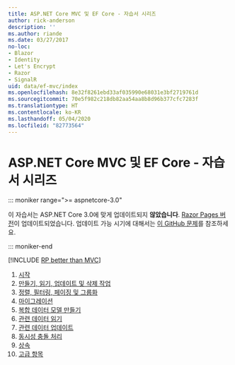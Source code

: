 ```yaml
---
title: ASP.NET Core MVC 및 EF Core - 자습서 시리즈
author: rick-anderson
description: ''
ms.author: riande
ms.date: 03/27/2017
no-loc:
- Blazor
- Identity
- Let's Encrypt
- Razor
- SignalR
uid: data/ef-mvc/index
ms.openlocfilehash: 8e32f8261ebd33af035990e68031e3bf2719761d
ms.sourcegitcommit: 70e5f982c218db82aa54aa8b8d96b377cfc7283f
ms.translationtype: HT
ms.contentlocale: ko-KR
ms.lasthandoff: 05/04/2020
ms.locfileid: "82773564"
---
```

# <a name="aspnet-core-mvc-with-ef-core---tutorial-series"></a>ASP.NET Core MVC 및 EF Core - 자습서 시리즈

::: moniker range=">= aspnetcore-3.0"

이 자습서는 ASP.NET Core 3.0에 맞게 업데이트되지 **않았습니다**. [Razor Pages 버전](xref:data/ef-rp/intro)이 업데이트되었습니다. 업데이트 가능 시기에 대해서는 [이 GitHub 문제](https://github.com/dotnet/AspNetCore.Docs/issues/13920)를 참조하세요.

::: moniker-end

[!INCLUDE [RP better than MVC](../../includes/RP-EF/rp-over-mvc.md)]

1. [시작](xref:data/ef-mvc/intro)
1. [만들기, 읽기, 업데이트 및 삭제 작업](xref:data/ef-mvc/crud)
1. [정렬, 필터링, 페이징 및 그룹화](xref:data/ef-mvc/sort-filter-page)
1. [마이그레이션](xref:data/ef-mvc/migrations)
1. [복합 데이터 모델 만들기](xref:data/ef-mvc/complex-data-model)
1. [관련 데이터 읽기](xref:data/ef-mvc/read-related-data)
1. [관련 데이터 업데이트](xref:data/ef-mvc/update-related-data)
1. [동시성 충돌 처리](xref:data/ef-mvc/concurrency)
1. [상속](xref:data/ef-mvc/inheritance)
1. [고급 항목](xref:data/ef-mvc/advanced)
